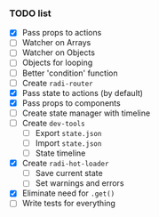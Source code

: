 ### TODO list

- [x] Pass props to actions
- [ ] Watcher on Arrays
- [ ] Watcher on Objects
- [ ] Objects for looping
- [ ] Better 'condition' function
- [ ] Create `radi-router`
- [x] Pass state to actions (by default)
- [x] Pass props to components
- [ ] Create state manager with timeline
- [ ] Create `dev-tools`
  - [ ] Export `state.json`
  - [ ] Import `state.json`
  - [ ] State timeline
- [x] Create `radi-hot-loader`
  - [ ] Save current state
  - [ ] Set warnings and errors
- [x] Eliminate need for `.get()`
- [ ] Write tests for everything
